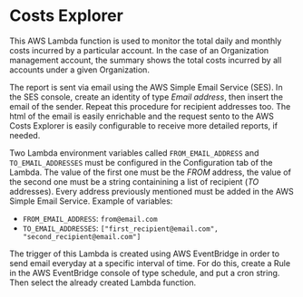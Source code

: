 # Costs Explorer
This AWS Lambda function is used to monitor the total daily and monthly costs incurred by a particular account. In the case of an Organization management account, the summary shows the total costs incurred by all accounts under a given Organization.

The report is sent via email using the AWS Simple Email Service (SES). In the SES console, create an identity of type _Email address_, then insert the email of the sender. Repeat this procedure for recipient addresses too.
The html of the email is easily enrichable and the request sento to the AWS Costs Explorer is easily configurable to receive more detailed reports, if needed.

Two Lambda environment variables called `FROM_EMAIL_ADDRESS` and `TO_EMAIL_ADDRESSES` must be configured in the Configuration tab of the Lambda. The value of the first one must be the _FROM_ address, the value of the second one must be a string containining a list of recipient (_TO_ addresses). Every address previously mentioned must be added in the AWS Simple Email Service.
Example of variables:
- `FROM_EMAIL_ADDRESS`: `from@email.com`
- `TO_EMAIL_ADDRESSES`: `["first_recipient@email.com", "second_recipient@email.com"]`

The trigger of this Lambda is created using AWS EventBridge in order to send email everyday at a specific interval of time. For do this, create a Rule in the AWS EventBridge console of type schedule, and put a cron string. Then select the already created Lambda function. 
